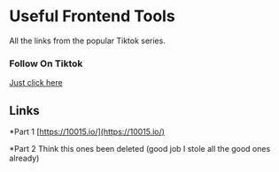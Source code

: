 # Useful Frontend Tools

All the links from the popular Tiktok series.

### Follow On Tiktok

[Just click here](https://tiktok.com/@roadmandev)

## Links

*Part 1 
[https://10015.io/](https://10015.io/)

*Part 2
Think this ones been deleted (good job I stole all the good ones already)
